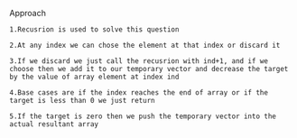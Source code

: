 Approach

    1.Recusrion is used to solve this question

    2.At any index we can chose the element at that index or discard it

    3.If we discard we just call the recusrion with ind+1, and if we choose then we add it to our temporary vector and decrease the target by the value of array element at index ind

    4.Base cases are if the index reaches the end of array or if the target is less than 0 we just return

    5.If the target is zero then we push the temporary vector into the actual resultant array 